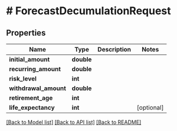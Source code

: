 # # ForecastDecumulationRequest

## Properties

Name | Type | Description | Notes
------------ | ------------- | ------------- | -------------
**initial_amount** | **double** |  |
**recurring_amount** | **double** |  |
**risk_level** | **int** |  |
**withdrawal_amount** | **double** |  |
**retirement_age** | **int** |  |
**life_expectancy** | **int** |  | [optional]

[[Back to Model list]](../../README.md#models) [[Back to API list]](../../README.md#endpoints) [[Back to README]](../../README.md)
